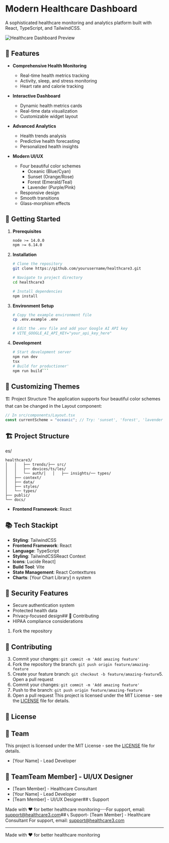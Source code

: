 # Modern Healthcare Dashboard

A sophisticated healthcare monitoring and analytics platform built with React, TypeScript, and TailwindCSS.

![Healthcare Dashboard Preview](./docs/assets/dashboard-preview.png)

## 🌟 Features

- **Comprehensive Health Monitoring**

  - Real-time health metrics tracking
  - Activity, sleep, and stress monitoring
  - Heart rate and calorie tracking

- **Interactive Dashboard**

  - Dynamic health metrics cards
  - Real-time data visualization
  - Customizable widget layout

- **Advanced Analytics**

  - Health trends analysis
  - Predictive health forecasting
  - Personalized health insights

- **Modern UI/UX**
  - Four beautiful color schemes
    - Oceanic (Blue/Cyan)
    - Sunset (Orange/Rose)
    - Forest (Emerald/Teal)
    - Lavender (Purple/Pink)
  - Responsive design
  - Smooth transitions
  - Glass-morphism effects

## 🚀 Getting Started

1. **Prerequisites**

   ```bash
   node >= 14.0.0
   npm >= 6.14.0
   ```

2. **Installation**

   ```bash
   # Clone the repository
   git clone https://github.com/yourusername/healthcare3.git

   # Navigate to project directory
   cd healthcare3

   # Install dependencies
   npm install
   ```

3. **Environment Setup**

   ```bash
   # Copy the example environment file
   cp .env.example .env

   # Edit the .env file and add your Google AI API key
   # VITE_GOOGLE_AI_API_KEY="your_api_key_here"
   ```

4. **Development**

   ````bash
   # Start development server
   npm run dev
   tsx
   # Build for productioner'
   npm run build```
   ````

## 🎨 Customizing Themes

🏗️ Project Structure
The application supports four beautiful color schemes that can be changed in the Layout component:

```typescript
// In src/components/Layout.tsx
const currentScheme = "oceanic"; // Try: 'sunset', 'forest', 'lavender'
```

## 🏗️ Project Structure

es/

```
healthcare3/
│   │   ├── trends/├── src/
│   │   ├── devices/ts/les/
│   │   └── auth/│   │   ├── insights/── types/
│   ├── context/
│   ├── data/
│   ├── styles/
│   └── types/
├── public/
└── docs/
```

- **Frontend Framework**: React

## 📚 Tech Stackipt

- **Styling**: TailwindCSS
- **Frontend Framework**: React
- **Language**: TypeScript
- **Styling**: TailwindCSSReact Context
- **Icons**: Lucide React]
- **Build Tool**: Vite
- **State Management**: React Contexttures
- **Charts**: [Your Chart Library]
  n system

## 🔐 Security Features

- Secure authentication system
- Protected health data
- Privacy-focused design## 🤝 Contributing
- HIPAA compliance considerations

1. Fork the repository

## 🤝 Contributing

3. Commit your changes: `git commit -m 'Add amazing feature'`
1. Fork the repository the branch: `git push origin feature/amazing-feature`
1. Create your feature branch: `git checkout -b feature/amazing-feature`5. Open a pull request
1. Commit your changes: `git commit -m 'Add amazing feature'`
1. Push to the branch: `git push origin feature/amazing-feature`
1. Open a pull request
   This project is licensed under the MIT License - see the [LICENSE](LICENSE) file for details.

## 📜 License

## 👥 Team

This project is licensed under the MIT License - see the [LICENSE](LICENSE) file for details.

- [Your Name] - Lead Developer

## 👥 TeamTeam Member] - UI/UX Designer

- [Team Member] - Healthcare Consultant
- [Your Name] - Lead Developer
- [Team Member] - UI/UX Designer## 📞 Support

Made with ❤️ for better healthcare monitoring---For support, email: support@healthcare3.com## 📞 Support- [Team Member] - Healthcare Consultant
For support, email: support@healthcare3.com

---

Made with ❤️ for better healthcare monitoring

```

```
